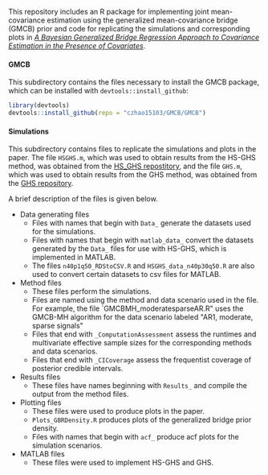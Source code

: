 This repository includes an R package for implementing joint mean-covariance estimation using 
the generalized mean-covariance bridge (GMCB) prior and code for replicating the simulations
and corresponding plots in 
[_A Bayesian Generalized Bridge Regression Approach to Covariance Estimation in the Presence of Covariates_](https://arxiv.org/abs/2406.00906).

#### GMCB

This subdirectory contains the files necessary to install the GMCB package, which
can be installed with `devtools::install_github`:

```r
library(devtools)
devtools::install_github(repo = "czhao15103/GMCB/GMCB")
```

#### Simulations

This subdirectory contains files to replicate the simulations and plots in the paper. The file `HSGHS.m`, which
was used to obtain results from the HS-GHS method, was obtained from the [HS_GHS repostitory](https://github.com/liyf1988/HS_GHS),
and the file `GHS.m`, which was used to obtain results from the GHS method, was obtained from the [GHS repository](https://github.com/liyf1988/GHS).

A brief description of the files is given below.

- Data generating files
	- Files with names that begin with `Data_` generate the datasets used for the simulations.
	- Files with names that begin with `matlab_data_` convert the datasets generated by the `Data_` files for use with HS-GHS, 
which is implemented in MATLAB.
	- The files `n40p1q50_RDStoCSV.R` and `HSGHS_data_n40p30q50.R` are also used to convert certain datasets to csv files for MATLAB.
- Method files
	- These files perform the simulations.
	- Files are named using the method and data scenario used in the file. For example, the file `GMCBMH_moderatesparseAR.R"
uses the GMCB-MH algorithm for the data scenario labeled "AR1, moderate, sparse signals"
	- Files that end with `_ComputationAssessment` assess the runtimes and multivariate effective sample sizes for the 
corresponding methods and data scenarios.
	- Files that end with `_CICoverage` assess the frequentist coverage of posterior credible intervals.
- Results files
	- These files have names beginning with `Results_` and compile the output from the method files.
- Plotting files
	- These files were used to produce plots in the paper.
	- `Plots_GBRDensity.R` produces plots of the generalized bridge prior density.
	- Files with names that begin with `acf_` produce acf plots for the simulation scenarios.
- MATLAB files
	- These files were used to implement HS-GHS and GHS.

